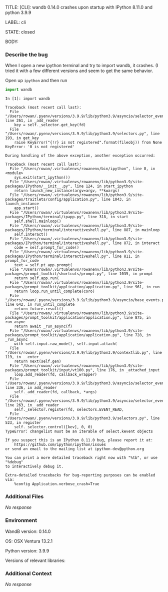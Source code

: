TITLE:
[CLI]: wandb 0.14.0 crashes upon startup with IPython 8.11.0 and python 3.9.9

LABEL:
cli

STATE:
closed

BODY:
### Describe the bug

<!--- Description of the issue below  -->

When I open a new ipython terminal and try to import wandb, it crashes. (I tried it with a few different versions and seem to get the same behavior.

<!--- A minimal code snippet between the quotes below  -->

Open up `ipython` and then run

```python
import wandb
```

<!--- A full traceback of the exception in the quotes below -->
```shell
In [1]: import wandb

Traceback (most recent call last):
  File "/Users/rowan/.pyenv/versions/3.9.9/lib/python3.9/asyncio/selector_events.py", line 261, in _add_reader
    key = self._selector.get_key(fd)
  File "/Users/rowan/.pyenv/versions/3.9.9/lib/python3.9/selectors.py", line 193, in get_key
    raise KeyError("{!r} is not registered".format(fileobj)) from None
KeyError: '0 is not registered'

During handling of the above exception, another exception occurred:

Traceback (most recent call last):
  File "/Users/rowan/.virtualenvs/rowanenv/bin/ipython", line 8, in <module>
    sys.exit(start_ipython())
  File "/Users/rowan/.virtualenvs/rowanenv/lib/python3.9/site-packages/IPython/__init__.py", line 124, in start_ipython
    return launch_new_instance(argv=argv, **kwargs)
  File "/Users/rowan/.virtualenvs/rowanenv/lib/python3.9/site-packages/traitlets/config/application.py", line 1043, in launch_instance
    app.start()
  File "/Users/rowan/.virtualenvs/rowanenv/lib/python3.9/site-packages/IPython/terminal/ipapp.py", line 318, in start
    self.shell.mainloop()
  File "/Users/rowan/.virtualenvs/rowanenv/lib/python3.9/site-packages/IPython/terminal/interactiveshell.py", line 887, in mainloop
    self.interact()
  File "/Users/rowan/.virtualenvs/rowanenv/lib/python3.9/site-packages/IPython/terminal/interactiveshell.py", line 872, in interact
    code = self.prompt_for_code()
  File "/Users/rowan/.virtualenvs/rowanenv/lib/python3.9/site-packages/IPython/terminal/interactiveshell.py", line 811, in prompt_for_code
    text = self.pt_app.prompt(
  File "/Users/rowan/.virtualenvs/rowanenv/lib/python3.9/site-packages/prompt_toolkit/shortcuts/prompt.py", line 1035, in prompt
    return self.app.run(
  File "/Users/rowan/.virtualenvs/rowanenv/lib/python3.9/site-packages/prompt_toolkit/application/application.py", line 961, in run
    return loop.run_until_complete(coro)
  File "/Users/rowan/.pyenv/versions/3.9.9/lib/python3.9/asyncio/base_events.py", line 642, in run_until_complete
    return future.result()
  File "/Users/rowan/.virtualenvs/rowanenv/lib/python3.9/site-packages/prompt_toolkit/application/application.py", line 875, in run_async
    return await _run_async(f)
  File "/Users/rowan/.virtualenvs/rowanenv/lib/python3.9/site-packages/prompt_toolkit/application/application.py", line 728, in _run_async
    with self.input.raw_mode(), self.input.attach(
  File "/Users/rowan/.pyenv/versions/3.9.9/lib/python3.9/contextlib.py", line 119, in __enter__
    return next(self.gen)
  File "/Users/rowan/.virtualenvs/rowanenv/lib/python3.9/site-packages/prompt_toolkit/input/vt100.py", line 176, in _attached_input
    loop.add_reader(fd, callback_wrapper)
  File "/Users/rowan/.pyenv/versions/3.9.9/lib/python3.9/asyncio/selector_events.py", line 336, in add_reader
    self._add_reader(fd, callback, *args)
  File "/Users/rowan/.pyenv/versions/3.9.9/lib/python3.9/asyncio/selector_events.py", line 263, in _add_reader
    self._selector.register(fd, selectors.EVENT_READ,
  File "/Users/rowan/.pyenv/versions/3.9.9/lib/python3.9/selectors.py", line 523, in register
    self._selector.control([kev], 0, 0)
TypeError: changelist must be an iterable of select.kevent objects

If you suspect this is an IPython 8.11.0 bug, please report it at:
    https://github.com/ipython/ipython/issues
or send an email to the mailing list at ipython-dev@python.org

You can print a more detailed traceback right now with "%tb", or use "%debug"
to interactively debug it.

Extra-detailed tracebacks for bug-reporting purposes can be enabled via:
    %config Application.verbose_crash=True
```


### Additional Files

_No response_

### Environment

WandB version: 0.14.0

OS: OSX Ventura 13.2.1

Python version: 3.9.9

Versions of relevant libraries:


### Additional Context

_No response_


